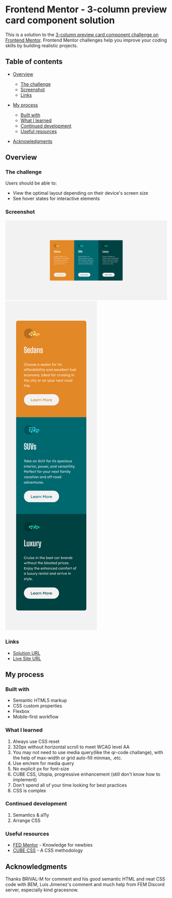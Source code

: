 # Frontend Mentor - 3-column preview card component solution

This is a solution to the [3-column preview card component challenge on Frontend Mentor](https://www.frontendmentor.io/challenges/3column-preview-card-component-pH92eAR2-). Frontend Mentor challenges help you improve your coding skills by building realistic projects. 

## Table of contents

- [Overview](#overview)
  - [The challenge](#the-challenge)
  - [Screenshot](#screenshot)
  - [Links](#links)
- [My process](#my-process)
  - [Built with](#built-with)
  - [What I learned](#what-i-learned)
  - [Continued development](#continued-development)
  - [Useful resources](#useful-resources)

- [Acknowledgments](#acknowledgments)


## Overview

### The challenge

Users should be able to:

- View the optimal layout depending on their device's screen size
- See hover states for interactive elements

### Screenshot

![](./desktop.png)
![](./mobile.png)


### Links

- [Solution URL](https://github.com/devusexu/Frontend-Mentor/tree/main/3-column-preview-card-component-main)
- [Live Site URL](https://devusexu.github.io/Frontend-Mentor/3-column-preview-card-component-main/)

## My process

### Built with

- Semantic HTML5 markup
- CSS custom properties
- Flexbox
- Mobile-first workflow

### What I learned

1. Always use CSS reset
2. 320px without horizontal scroll to meet WCAG level AA
3. You may not need to use media query(like the qr-code challange), with the help of max-width or grid auto-fill minmax, .etc.  
2. Use em/rem for media query
3. No explicit px for font-size
4. CUBE CSS, Utopia, progressive enhancement (still don't know how to implement)
8. Don't spend all of your time looking for best practices
4. CSS is complex

### Continued development

1. Semantics & a11y
2. Arrange CSS

### Useful resources

- [FED Mentor](https://fedmentor.dev/) -  Knowledge for newbies
- [CUBE CSS](https://cube.fyi/) - A CSS methodology


## Acknowledgments

Thanks BRIVAL-M for comment and his good semantic HTML and neat CSS code with BEM, 
Luis Jimenez's comment and much help from FEM Discord server, especially kind gracesnow.

